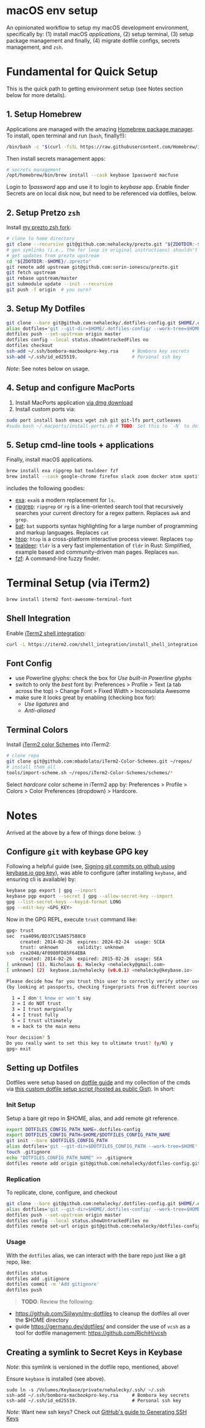 # macOS env setup

An opinionated workflow to setup my macOS development environment, specifically by: (1) install macOS _applications_, (2) setup terminal, (3) setup package management and finally, (4) migrate dotfile configs, secrets management, and `zsh`.


# Fundamental for Quick Setup

This is the quick path to getting environment setup (see Notes section below for more details).

## 1. Setup Homebrew

Applications are managed with the amazing [Homebrew package manager](https://brew.sh). To install, open terminal and run (`bash`, finally!!):
```bash
/bin/bash -c "$(curl -fsSL https://raw.githubusercontent.com/Homebrew/install/HEAD/install.sh)"
```

Then install secrets management apps:
```bash
# secrets management
/opt/homebrew/bin/brew install --cask keybase 1password macfuse
```
Login to _1password_ app and use it to login to _keybase_ app. Enable finder Secrets are on local disk now, but need to be referenced via dotfiles, below.

## 2. Setup Pretzo `zsh`

Install [my prezto zsh fork](https://github.com/nehalecky/prezto):

```bash
# clone to home directory
git clone --recursive git@github.com:nehalecky/prezto.git "${ZDOTDIR:-$HOME}/.zprezto"
# gen symlinks (i.e., the for loop in original instructions) shouldn't be necessary as they are versioned in dotfile repo (captured in workflow above)/
# get updates from prezto upstream
cd "${ZDOTDIR:-$HOME}/.zprezto"
git remote add upstream git@github.com:sorin-ionescu/prezto.git
git fetch upstream
git rebase upstream/master
git submodule update --init --recursive
git push -f origin  # you sure?
```

## 3. Setup My Dotfiles

```bash
git clone --bare git@github.com:nehalecky/.dotfiles-config.git $HOME/.dotfiles-config
alias dotfiles='git --git-dir=$HOME/.dotfiles-config/ --work-tree=$HOME'
dotfiles push --set-upstream origin master
dotfiles config --local status.showUntrackedFiles no
dotfiles checkout
ssh-add ~/.ssh/bombora-macbookpro-key.rsa     # Bombora key secrets
ssh-add ~/.ssh/id_ed25519.                    # Personal ssh key
```

*Note*: See notes below on usage.  


## 4. Setup and configure MacPorts

1. Install MacPorts application [via dmg download](https://www.macports.org/install.php)
2. Install custom ports via:
```bash
sudo port install bash emacs wget zsh git git-lfs port_cutleaves
#sudo bash ~/.macports/install-ports.sh # TODO: Set this to `-N` to default yes to all prompts
```

## 5. Setup cmd-line tools + applications

Finally, install macOS applications.
```bash
brew install exa ripgrep bat tealdeer fzf
brew install --cask google-chrome firefox slack zoom docker atom spotify mactex intellij-idea-ce dash julia texshop 1password-cli
```

includes the following goodies:
- [exa](https://the.exa.website/): `exa`is a modern replacement for `ls`.
- [ripgrep](https://github.com/BurntSushi/ripgrep): `ripgrep` or `rg` is a line-oriented search tool that recursively searches your current directory for a regex pattern. Replaces `awk` and `grep`.
- [bat](https://github.com/sharkdp/bat): `bat` supports syntax highlighting for a large number of programming and markup languages. Replaces `cat`
- [htop](https://htop.dev/): `htop` is a cross-platform interactive process viewer. Replaces `top`
- [tealdeer](https://github.com/dbrgn/tealdeer): `tldr` is a very fast implementation of `tldr` in Rust: Simplified, example based and community-driven man pages. Replaces `man`.
- [fzf](https://github.com/junegunn/fzf): A command-line fuzzy finder.



# Terminal Setup (via iTerm2)

```bash
brew install iterm2 font-awesome-terminal-font
```

## Shell Integration
Enable [iTerm2 shell integration](https://www.iterm2.com/documentation-shell-integration.html):
```bash
curl -L https://iterm2.com/shell_integration/install_shell_integration.sh | bash
```

## Font Config
- use Powerline glyphs:
  check the box for _Use built-in Powerline glyphs_
- switch to only the *best* font by:
  Preferences > Profile > Text (a tab across the top) > Change Font > Fixed Width > Inconsolata Awesome
- make sure it looks great by enabling (checking box for):
  - _Use ligatures_ and
  - _Anti-aliased_

## Terminal Colors
Install [iTerm2 color Schemes](https://iterm2colorschemes.com) into iTerm2:

```bash
# clone repo
git clone git@github.com:mbadolato/iTerm2-Color-Schemes.git ~/repos/
# install them all
tools/import-scheme.sh ~/repos/iTerm2-Color-Schemes/schemes/*
```

Select _hardcore_ color scheme in iTerm2 app by:
Preferences > Profile > Colors > Color Preferences (dropdown) > Hardcore.


# Notes

Arrived at the above by a few of things done below. :)

## Configure `git` with keybase GPG key

Following a helpful guide (see, [Signing git commits on github using keybase.io gpg key](https://gist.github.com/webframp/75c680930b6b2caba9a1be6ec23477c1)), was able to configure (after installing `keybase`, and ensuring cli is available) by:

```bash
keybase pgp export | gpg --import
keybase pgp export --secret | gpg --allow-secret-key --import
gpg --list-secret-keys --keyid-format LONG
gpg --edit-key <GPG_KEY>
```
Now in the GPG REPL, execute `trust` command like:

```bash
gpg> trust
sec  rsa4096/BD37C15A857588C0
     created: 2014-02-26  expires: 2024-02-24  usage: SCEA
     trust: unknown       validity: unknown
ssb  rsa2048/4F0980FD85F64EBA
     created: 2014-02-26  expired: 2015-02-26  usage: SEA
[ unknown] (1). Nicholaus E. Halecky <nehalecky@gmail.com>
[ unknown] (2)  keybase.io/nehalecky (v0.0.1) <nehalecky@keybase.io>

Please decide how far you trust this user to correctly verify other users keys
(by looking at passports, checking fingerprints from different sources, etc.)

  1 = I don't know or won't say
  2 = I do NOT trust
  3 = I trust marginally
  4 = I trust fully
  5 = I trust ultimately
  m = back to the main menu

Your decision? 5
Do you really want to set this key to ultimate trust? (y/N) y
gpg> exit
```

## Setting up Dotfiles

Dotfiles were setup based on [dotfile guide](https://www.atlassian.com/git/tutorials/dotfiles) and my collection of the cmds via [this custom dotfile setup script (hosted as public Gist)](https://gist.github.com/nehalecky/302d18c163df83b5cd5dca0f5d3cb78e). In short:


### Init Setup
Setup a bare git repo in $HOME, alias, and add remote git reference.

```bash
export DOTFILES_CONFIG_PATH_NAME=.dotfiles-config
export DOTFILES_CONFIG_PATH=$HOME/$DOTFILES_CONFIG_PATH_NAME
git init --bare $DOTFILES_CONFIG_PATH
alias dotfiles='git --git-dir=$DOTFILES_CONFIG_PATH --work-tree=$HOME'
touch .gitignore
echo "DOTFILES_CONFIG_PATH_NAME" >> .gitignore
dotfiles remote add origin git@github.com:nehalecky/dotfiles-config.git
```

### Replication
To replicate, clone, configure, and checkout
```bash
git clone --bare git@github.com:nehalecky/.dotfiles-config.git $HOME/.dotfiles-config
alias dotfiles='git --git-dir=$HOME/.dotfiles-config/ --work-tree=$HOME'
dotfiles push --set-upstream origin master
dotfiles config --local status.showUntrackedFiles no
dotfiles remote set-url origin git@github.com:nehalecky/dotfiles-config.git
```

### Usage
With the `dotfiles` alias, we can interact with the bare repo just like a git repo, like:
```bash
dotfiles status
dotfiles add .gitignore
dotfiles commit -m 'Add gitignore'
dotfiles push
```

>  **TODO**: Review the following:
- https://github.com/Siilwyn/my-dotfiles to cleanup the dotfiles all over the $HOME directory
- guide https://germano.dev/dotfiles/ and consider the use of `vcsh` as a tool for dotfile management: https://github.com/RichiH/vcsh


## Creating a symlink to Secret Keys in Keybase

*Note*: this symlink is versioned in the dotfile repo, mentioned, above!

Ensure `keybase` is installed (see above).
```
sudo ln -s /Volumes/Keybase/private/nehalecky/.ssh/ ~/.ssh
ssh-add ~/.ssh/bombora-macbookpro-key.rsa     # Bombora key secrets
ssh-add ~/.ssh/id_ed25519.                    # Personal ssh key
```

*Note*: Want new ssh keys? Check out [GitHub's guide to Generating SSH Keys](https://docs.github.com/en/github/authenticating-to-github/generating-a-new-ssh-key-and-adding-it-to-the-ssh-agent)
